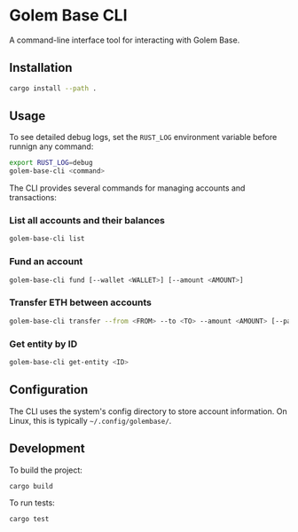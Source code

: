 # Golem Base CLI

A command-line interface tool for interacting with Golem Base.

## Installation

```bash
cargo install --path .
```

## Usage

To see detailed debug logs, set the `RUST_LOG` environment variable before runnign any command:
```bash
export RUST_LOG=debug
golem-base-cli <command>
```

The CLI provides several commands for managing accounts and transactions:

### List all accounts and their balances
```bash
golem-base-cli list
```

### Fund an account
```bash
golem-base-cli fund [--wallet <WALLET>] [--amount <AMOUNT>]
```

### Transfer ETH between accounts
```bash
golem-base-cli transfer --from <FROM> --to <TO> --amount <AMOUNT> [--password <PASSWORD>]
```

### Get entity by ID
```bash
golem-base-cli get-entity <ID>
```

## Configuration

The CLI uses the system's config directory to store account information. On Linux, this is typically `~/.config/golembase/`.


## Development

To build the project:
```bash
cargo build
```

To run tests:
```bash
cargo test
``` 